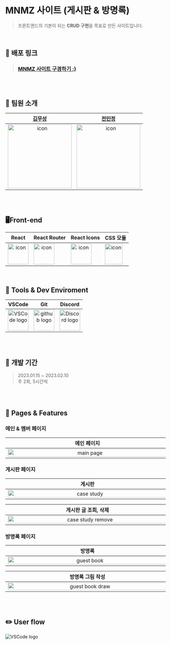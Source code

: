 # MNMZ 사이트 (게시판 & 방명록)

> 프론트엔드의 기본이 되는 **CRUD 구현**을 목표로 만든 사이트입니다.

<br>

## 🔎 배포 링크

> ### [MNMZ 사이트 구경하기 :)](https://lapmu.github.io/toy_board/)

<br>
<br>

## 💼 팀원 소개

|                                                                                                                                                                                                                                                                                                                                                                                                                                                                                                                                                                                                                                                                                                                                                                                                                                                                                                                                                                         [김무성](https://github.com/lapmu)                                                                                                                                                                                                                                                                                                                                                                                                                                                                                                                                                                                                                                                                                                                                                                                                                                                                                                                                                                         |                                                                                                                                                                                                                                                                                                                                                                                                                                                                                                                                                                                                                                                                                                                                                                                                                                                                                                                                                                        [전민정](https://github.com/dding-v)                                                                                                                                                                                                                                                                                                                                                                                                                                                                                                                                                                                                                                                                                                                                                                                                                                                                                                                                                                        |
| :--------------------------------------------------------------------------------------------------------------------------------------------------------------------------------------------------------------------------------------------------------------------------------------------------------------------------------------------------------------------------------------------------------------------------------------------------------------------------------------------------------------------------------------------------------------------------------------------------------------------------------------------------------------------------------------------------------------------------------------------------------------------------------------------------------------------------------------------------------------------------------------------------------------------------------------------------------------------------------------------------------------------------------------------------------------------------------------------------------------------------------------------------------------------------------------------------------------------------------------------------------------------------------------------------------------------------------------------------------------------------------------------------------------------------------------------------------------------------------------------------------------------------------------------------------------------------------------------------------------------------------------------------------------------------------------------------------------------------------------------------------------------------------------------------------------------------------------------------------------------------------------------------------------------------------------------------------------------------------: | :--------------------------------------------------------------------------------------------------------------------------------------------------------------------------------------------------------------------------------------------------------------------------------------------------------------------------------------------------------------------------------------------------------------------------------------------------------------------------------------------------------------------------------------------------------------------------------------------------------------------------------------------------------------------------------------------------------------------------------------------------------------------------------------------------------------------------------------------------------------------------------------------------------------------------------------------------------------------------------------------------------------------------------------------------------------------------------------------------------------------------------------------------------------------------------------------------------------------------------------------------------------------------------------------------------------------------------------------------------------------------------------------------------------------------------------------------------------------------------------------------------------------------------------------------------------------------------------------------------------------------------------------------------------------------------------------------------------------------------------------------------------------------------------------------------------------------------------------------------------------------------------------------------------------------------------------------------------------------------: |
| <div style="display: flex; align-items: flex-start;"><img src="https://lh3.googleusercontent.com/fife/AMPSemfd8kRPd5JtESckzxdwKg0Dd2a4reC0V7uPcB-DrdgP7kzgApAC9ceo4RgtszRTgcH_oRQrnJrq79Cb6HFR3mM9EnuXaKIkMNRoNVy6DHdCR84aWXMZBryQdRdIrk_c0VW7Z9oqfX5vK4qHrm0UwS2F9l0ilY5W8DE0018lMcmV9JouFGxFlUA_PGRMuohIFlyIVEx0RSZb9pbnYdaRo4BjqajNYIAo9RGkA9nJ2jgcpy40YW9JhrVvtaO2CpK5VK0V61mD6inc2tKQTTnSSP-o_QRkr1ZPf-b0VzJeWUAqqkPbC8k64N5BtcmT0sXIUr7iMi-szeus5aGbS-eJQBvXB1gyDk4_eRUtx-LGS923S5TvHBwtWynNEVJnvPQ5wpbs4ug1pQxF9-J1RTPdWUHJOuW1fid_0vHFenieGeb7TfjKHKqrG0BIvrnNGk0yWFJjH2T4disnFJ_t7STeKl0A0QQhBuUZLYM1JfGDpPKCHEdhOqDjRLBH3hQzyzV6jjKkpQJ2NxAA3qoRQ-MGe2o4VN6up31mm-jKBkna9QdL_WYV7UMByHhLibeGp2MKwyzXDUk4_N_rkbGrLHNtBoo5wHX0urZPQNx6M1rMaFyV3AxazJP5mObSWx5YlJBjjSGoDaILraKOGpxLH3h9fXhygoFJvU_q1F3IWbPiyqJhnIlzqN56NaBTEHtOty1ciwL95ncF-Pb1P6G_hruFN_Ts2Js_XiA-as2d3WSB3kmXr4aARb7hOGStUD46MS58EDWyp48OXftNU4mBYBi44AoEapV3bc3DUhp-4bEsrYlnmOHb8sGF8TCn3_l38MmbNHriuV5zAB_yPsvr4Ymo2IhCKD4u7dwaGJnZP79Al2AqhpYol4RTdP03tkHFOc4uNbiw6_CSnpsDQXBl3w3IBBqttHvrl9htvIWEqTko4gkenSx-1Me-BTHcvn10BGDeKHc0uHrjIQ5FvcXrfuKu7D9x90zpxOHDhtH9pWUPZvEGv0NAwa7KicUw2KpqFtrUMN2es__QatK-b9D_1_nl3z7hAjjNGyZa1c3pUBkSdxBs8WhNHmRCSLsPnAVDUCbKlsSR1QiWX59a2DX7HVCfpAeqyghZ58dHAEK84ZJNtu2SrpfmbfdBdo3TGDQhy1MSPKYZ5-lFvC4c558dhgQLRBxm6EKzDjpMGbNmnqFmLOUzkELId_ydWmb_jiaVc600KIt9XSbxIrwLxhuJYZwocwk77rQ8HOga_D0nMfM-Fx7Fk4u3QBT0_Xvo2hG8FME2rgbB3x_5cbJniJirifjgGweTFfhvQlWX2Ez0lZMi7iP-DKr_6ckkL5GbysJB-b7aUzZ05cB9KW3cufKEwnMxByiGwUvMjsLw1V6n1R_aiugLeIMGVJfB3IX-9scdL1qMIWcnwgJfslhnYS6Ute6WxpdMfD65yhwLVJgkvdSNb3ozYiG5aZxLalfhUZh7EwupFEqyrBoBWaXQjMsKjrBVS03gOvCeqI34JNagagyf5sOA5N1vqSu3KeH9O3Qo5xCkHw2CDp_v1nFRd4trTgg7PoAZg-pc9YML-eMw-R7R-24SppqDNntC9LfURs9lNFG17KpfIqbVQmjEohjUHVe3TQjLkIzc6X4USrB51LHvsEWBm77cF9d2679LXMxnVJDvYObIh15Aknyp6fN45H70PFrlgHaoEnp2RXJgE80EakX9VJR9KfUj8-hLnikrI8HWQ-glgq5nyqbvIA=w2405-h1320" alt="icon" width="200" height="200" /></div> | <div style="display: flex; align-items: flex-start;"><img src="https://lh3.googleusercontent.com/fife/AMPSemd3MThSQawS1Hw4CTJWYiIumFnMqiJgnLNUVe-gSZkmiD1qIfJ4pksMKROJHsWOf9lKrmOEXGO906Y1faF83l8Fi16PQ98Sj5YyfLK5FZMqr6YIcYwJdTXKQyhWtiN6sr8J1lUqvQgXQsXAggwYKzu3IR4R5p5oe3pi9R58gKM86ZL5BG6TaVdWZLiMOX9skaa5ITET7ys8iwRdgbGhqAQHfkpzIyHqkBVbAEAYDvtf7kUtw1PoGTZONMYxfAu6RzCeEGHXC6Iv9kbauQfmG1xqJ0IKV2VKI9QXkg1ToMji-Ub4-0UIgeCUrs-G4b6cRRe7WvAyMnfmBnHuiabFMusE9bLrZtUIvankGIq09ZPWq7uIkLZ9gEmQyoBkmDQ8KC4crVkKMATobFJBq4Zp8PuuIV9U9Zh2WY-qYdkf1786hkNMNEixQm-FLnosVCm529jNR7m8v0ulJvizivRb0XFaouQop3jnGWyD2N_bsoKQdEMHTiohAdtuOlChpJo1azZwH5_DwQBmPUxBJy8giuZX_UsbycNWKpdLBMUi6oLqj2kL-AIk3CO6uEEjl-HG2NWbR0gsBfCPaE8-ML5-_h1G-8QutvaiC46KvWjojZJAFDJDIUEehiHP2ji_7RYv7U550Q1GUa2ZNbMpmpyWrIO6OItFnY3RPc-l5owd3UY_JgpLHBhpkrXsDcdJTciHDsYb2xlsGtZjlfeDGWR17EHqKYJwCL_Pp7k7chWWQ_7uOab3lr_c87jXe9EUJchc2_8HeDEwo3MnmJNpVLJTYz3ZzC0GAuvH1rpzo8_wdyKAiKAcYY3OnoKv2GXsACzlTQz7JLoKqU-bhtpAV7cYel-kgYOuegx1eJtKJ3e__FWUuEEYdPyaC-25HNZy9x7g5Qgq_sRZHZSF2RSGPcpm97cL7Vj0J-WonpcX7PTswgIYt1KguKfgx9oSbuTBWRSv_pLvHwYnfGFm6vCVN7i07XY_4Jx0uptmyHvqmcxHvrN7ZKl1u_9YcTZEgC7fe8daxxFxTR7rtT_CU3Q3m-GuJRHKOO7RPMQRnWbd4HU8kOfII1bYGlqB7xETUtJ6enqcZWb8Hk_PbNIkmr-C-Cjkr_z0NB1XPBtChkg3YoB6EOxTF9kptfl4gwGqwoawDZErmFS2aTpAxrZ6beDC3lFu4b_yZXgtlulyT249vQI7yWElnUwY-GoynP8WBWvxgKIJvP9a_shAp_c0FQIO4GfHKGeyxBiRJKxFJJYbm2MEGbH0qlkz_23mS09oQze3m4ecd8nHYp07vOWKOAKhoXXpRnXLsEKLOgT6EF_D0JjrlqX7TOjaDRZnHjAPFRFCITLPDOXpClotJseYHMXIoRg7yUv4yOaN62W0BisuEA41RPTsvHI906EdeAoi9TJU_09xkJU9B_bMDqQ_CytCzTuuTz8bf3mn6QQWDx2NkcsXFdzSu1k9G6XOK_fBRjYCrcNqKbSyyhg1KNsU1XAYmAsV6-3A_O8jNhpy0Npbx-XG2869mbM7KHZ2K16qIHd6263B1SUdAzEq4GuymudGilCvc1Bs1ixnwXgDnUBx-Tr4C82lb6mbKrZ6QyFvYyhXew2x-v8KghEh7spz31862jPr81rwRFrAh1XaYewsVoVY3nMxttFetcKhZ_VgOBsZNBFcPLvo6yvusAzjfMP0KOAYbhNNQdcMhHgEXqMdWIiN70FWPSG9WdMkUDmUkSoojeAmZkqgZ99zwcgT9Q=w1985-h1320" alt="icon" width="200" height="200" /></div> |

<br>
<br>

## 🖥Front-end

|                                                                              React                                                                               |                                                                                                                                         React Router                                                                                                                                          |                                                                                                                                                                   React Icons                                                                                                                                                                   |                                                                                                     CSS 모듈                                                                                                      |
| :--------------------------------------------------------------------------------------------------------------------------------------------------------------: | :-------------------------------------------------------------------------------------------------------------------------------------------------------------------------------------------------------------------------------------------------------------------------------------------: | :---------------------------------------------------------------------------------------------------------------------------------------------------------------------------------------------------------------------------------------------------------------------------------------------------------------------------------------------: | :---------------------------------------------------------------------------------------------------------------------------------------------------------------------------------------------------------------: |
| <div style="display: flex; align-items: flex-start;"><img src="https://techstack-generator.vercel.app/react-icon.svg" alt="icon" width="65" height="65" /></div> | <div style="display: flex; align-items: flex-start;"><img src="https://camo.githubusercontent.com/e8906557a588be2b18a5b24ac7b9bd8353612f4da9f3766251b1c49223e3c629/68747470733a2f2f63646e2e73696d706c6569636f6e732e6f72672f7265616374726f75746572" alt="icon" width="65" height="65" /></div> | <div style="display: flex; align-items: flex-start;"><img src="https://camo.githubusercontent.com/48d099290b4cb2d7937bcd96e8497cf1845b54a810a6432c70cf944b60b40c77/68747470733a2f2f7261776769742e636f6d2f676f72616e67616a69632f72656163742d69636f6e732f6d61737465722f72656163742d69636f6e732e737667" alt="icon" width="65" height="65" /></div> | <div style="display: flex; align-items: flex-start;"><img src="https://user-images.githubusercontent.com/111227745/210204643-4c3d065c-59ec-481d-ac13-cea795730835.png" alt="icon" width="55" height="65" /></div> |

<br>

## 🔧 Tools & Dev Enviroment

|                                                                                           VSCode                                                                                           |                                                     Git                                                     |                                                                                     Discord                                                                                        |
| :----------------------------------------------------------------------------------------------------------------------------------------------------------------------------------------: | :---------------------------------------------------------------------------------------------------------: | :----------------------------------------------------------------------------------------------------------------------------------------------------------------------------------: |
| <img alt="VSCode logo" src="https://upload.wikimedia.org/wikipedia/commons/thumb/9/9a/Visual_Studio_Code_1.35_icon.svg/512px-Visual_Studio_Code_1.35_icon.svg.png" width="65" height="65"> | <img alt="github logo" src="https://techstack-generator.vercel.app/github-icon.svg" width="65" height="65"> | <img alt="Discord logo" src="https://assets-global.website-files.com/6257adef93867e50d84d30e2/62595384e89d1d54d704ece7_3437c10597c1526c3dbd98c737c2bcae.svg" height="65" width="65"> |

<br>
<br>

## 📅 개발 기간

> 2023.01.15 ~ 2023.02.10  
> 주 2회, 5시간씩

<br>
<br>

## 🌟 Pages & Features

### 메인 & 멤버 페이지

| **메인 페이지** | **멤버 소개** |
| :-------------: | :-----------: |
| <img alt="main page" src="https://lh3.googleusercontent.com/fife/AMPSemcjsM0iFUu0spo15k6wFB12xry11Nyli87NrQn45RFD2faodAs1kzAv9EH0e5MpdCLrJjRSFkYDvHH4LRk55jRV-xqnC8rkMxUDyiKW3cJ8JEL-pSqQ9IhYcqPRR_nMIOSZekGmUPiJO8MazlXS7KJNb862reD0EZZ_pSg5nkFn8YwYRsBXz7Ky7uQQTR_jh8TeeGw4X0KXoFlP3lv-vScVNQBcNLwZT6Ix9GKwyswjWqijoxvd29v0HcW1Zzq_i4MaZ5fc97AZAI14pjpSmPisKrk-8Ql10fZc6ie1N3Bk9FZJgfoCpNsNTHU6lT1D76UZZ9odwPgvGBbx3iG_ynjZ4BcoRbWNHznqQjE1Gy2c0VgmanH2ZpatC0PaIHQVMcTTG7ub_TzeMuBfpPon_nYFKl3mlEdNGeY4yILMFs1NyP81-kKPGJeLVaIT_jvhhZsskoIn-TUHO7luxQVCTC2PyYuNjbKn4kz1Y6b_wGj-rkSQMeky1YaUULJkrx9zMHtEuJBzrEQva9n0JrJu4vn2EetFh5hV9nb3l0eGvIqtom2irCAjBactA0DEXNk0PABG5MAnZO8VnE2KNCv-epsc-N0rR7B7Hkpt8usczgCrY1G93qrB3IBKDvc5dOi6XcNfFIL85pYudj3JbdWpbLGhT2d7zss9FaPy_vi6bNXqENqtB13fxJuDLfjYjTFsypi7q2qmPYr6mW9NtTo_kJ0PhEy2EpGvT9XHZFOuTtJmfowmNSGCDZrfrQYHjI1XvHUTTS5t08p9Rnn9pI6OI9jhDWQk_Lt-ChKoQApEx8Eq18Jc3isy6ZaGsnvBaKdFU4OkwgYEU4YIuAkgVvawrb52Qz-7_Qzd1umJPu8yeHXWnRaNqscoLqvon-ARMenq9MhrAMM9xqvklNuuFeQuUh4s9cpHLFRzrU30vDz1HcSTQ1DZaLVyTnyXtiHb6MeY2wlcKyxMlVxTmq-_60j5KSg6anU3Qv7jiV6Y3MdmDcDgKEhQQQPx_2BjmTfuVJax1PrqzmB22bKK-qAej1v-h1IR0PW_1ic_iWSHZrbPQH5Cp-B1NGPbllgjUQNHhk4sFZcuDV4SBBwpf_cpSNYnGa6y7sLDvZW8U6wP29VgzrzYXfaZfquqORjtyY-TfQyfrHcbomIiCQDIY_cKwXkEnvhXZWhTBrqYPuUJzsgJdE3fZfe_PazF1LTVz0N7AeUfMElcOpHIT8pthKPjM_wXRKolE_4j2lSSTr2tciPPzdnOG5E4aQpV_wWnLMOPoscA4z0yRgCA7qQv52fSO6Cls3KaJ3GloURKkNHE5fdWiUwPOp1zDZx2lO__XZDxhpLkBdvMkKNRCxAeeGCOtDvAR3o1ctJ_iGTA0qEpUwIfNpeVXdw-0qjjerLCOJDWK2vKgYeEYBBUFc6ikEdI7X6A9ELYD_TzIqRVv99Ai1sVu0mo9rfSzchkWTyNKoL_33myd84LV-yx-ETsqZ0tksbKiMcujIvBlQ4pIjvSp-g6Iid5BvSN26Cj3dRAy-eupXE7Ao-E7KHohN0ABePkQT8mX0UGjwJiGXN34Vz_azsvDgalIJG5-JMrF4K5RXhBeo8z=w1920-h1856" width="500" height="100%"> | <img alt="member page" src="https://lh3.googleusercontent.com/fife/AMPSemfCM0cze4OXnFzsOmbqhFIT6dPR8fnJ78CsFDJqseHfojlLslS0FW2SP6uxx6nfaFZau_ugusWWxoK2PdKcvhJWQk_0sM3m_JOdgdKbdmhrScv2jKIZGXWYU0NI1kBDJVE9MzCSIIg0qj_Lvbjp4L8HYgHROeizKXSsxjs2qll8zcLtyrQNVb8vF57iLHisDqxaaBSEpt9nB1VIV2lgfKGh6zsW9RpV1UizEGhZMho8cd1cAH8CAbG_PRPYK9EygTrXZW7cCS6cGEUXm47JiU4qKzc6jW2yjrNKz-INL4SN85cmlmzSkv4slgd4DpfSKeUe0_eciC1Fyr5hU1fXrbS6nVYkIsuqR4EMRSAZO5Y1SwU2Ph0qZIrl_9WeHUI3PaDcTyZQrF-SPUmAfFfGSuwzbvoU9fgVRZ_4Wm_0D2dA8wHwE0G64gWW5fnuqTJshPk0MXrYOS4a5aAAt9_tNmL5dwHrkHfGx02B1bWwvAq9trWxJtsUeq67lDVMlnM1J4ahpuQDDeif5eVWKPu05nbOETCfqNH_TyuC8daLU6pT0nbkoeWGt64EDNQszGpzJbIWVXeUXb9iPz-Ijl5wemhcaLjdqZtj00bpx6OkeQx0fhOuFIoZzdJD-qS26YGi9aVwMItv6FDFo4rGryjYUpeL2Hp5o5Lc9E6wrmEdxFUxN6QAkv6svBerT7TZDMCvMIaYlW02hMq_c-YKFT0Grv47ArLw9sf3GZwf8AECNY7OuKQsnCPYx4-He6J4VpD95_KVSo1d50lCK4oUV_J8_xrIKV7UMLcBsgEOgPX_3D3_KgW4_IApCvH4tYxMN_m87aZSFZ2u8V6lwr5GM2kLdN-rmRA9InkkoC6X0YNelIDOaoVm4aO4G-KONRr6JcB2L06Byc15gXME6S3TGTLHlc07ZvElog4QlPRgdg0tWjWvzUQF7-pDpOyQ7bCXo5xBJud9bvmAgnXbtUmdYDq3495XOVNJ5qS3oysg8l2nNLdxMzt4LfT2M-4hXAzE3CflNbDn7xaUgctsoPYGQjbixDa-AFKhTHCTToWusgAm4CaQ4KDbBEYY0uXEcdD5lJR7QEUycekC4NuaDD-ncNJMcqvqPeI8TrRDyterDUEfFegJeQNxWNY0bHblnDGtrgHQeheHpSyNRwglpZVqZDPwd1JYsfZE-HRG9FFXPukm8RP1JGj2lmSV41fa9ZobSDLujdK6usToHhMYjh158S2K34Biakgb8OnJoyVkh6OmF3PVu1QMyrHEaPQStxJJKUDpCS6K4wuZzZ-o-L8QUOD8ERWhH1TwxVa57qNkSYE_GzUUMba77XLWUDblJGRX8sFvBOS3tGl8VA7Y0DVs-JfYspsNBBq2ilj2vki0n18BUyz282HuNc6MxALBvsq4Let3fjw_-R_XFYnv3lKUl9sc6PloHAkqZPHkDn5MNRNRL7LtBdwipr9f0fHHeJfrAK2pKPnzXCICbnZDR5-QZljihyDqJqBmgC397QUbBTGMbdy4vQ0Pu_P1bbd2jJTWmo3AqqSK0FMsRF382AgaOXaIpMBBwAX-gCTqGo6izg0dR1E8-17qDSHQ56ihxptgliBv=w1206-h1888" width="500" height="100%">  |

### 게시판 페이지

| **게시판** | **게시판 글 작성** |
| :--------: | :----------------: |
| <img alt="case study" src="https://lh3.googleusercontent.com/fife/AMPSemf5r9hZGWjahTPemE4g5iKu7866A6p_rbxBgZ-AHWWQ2q1w2119rM6vOOVTBZTEv-p5ywSTDS9wxR1xocyOBFQ0UcO0sfRpG3jFO1FsAFP8FO2-aTHcwTB6basqAiUIVT2fn-nvzI9iXTWkyCHushhBEQMbr-FcBoQlY0BFsBq6E7Ocn59riDAxeShHQ-Mz361Becl3yzYIrTdVTYczcIktEFpQ7LhuI1wQkyj2KdvXPCyFiYHTNUZrZbW5NeNBYfkynTHxAPP_vhOTPwTJgyEKb5dMi59lDhvINSlzJnpJFdPN98tQ3bwQhRdf_-7tDle6-B3flMlr7Udm3ohMSsgYAI1rKPRB9ex0B8zwjU9u1MHgHFSsBzh2aRXEl1NAWaZbh_bE_F2gQua2Oko4Nh-GO7HszETfel3vBGaJ5AogmCup9uDVHOY11y16dRoOEoMYAlrAGbpXQ4F4Hd_JOMluy_HP2t4V70VCGZMcDGq7ON3j4pqkx2TulEitTx1keJwt-OjM1fYPfWDdipZXb5Kwoqze4g4swBj21UQMFBA22Q-YDXEFSxpQohbYONOMyrAXFQLRBviHXaRmDtwrmgfddzYHuZj81rzo-m-iq_fWbWJHOvFg5v7p-E9xPMV3CIwrXgoOE2XLs-1LtWtYwzEa0iewa4DmEcPptuDVoeWsuD7NFWBRXWVBcoiDf-pc5QXn2MNM2_XuInEf2LtpufeUvVvy0Y_DtQ2WaRePoVoFrs3TNdRLA5hlq0QxRG4y68isi8vxUpuPuYtcUkBqqUYRAa2KzezxOcgNkMcclcjFm92AIhJLE6rQRKHDZUhtl49l98DQIdCaA8-ACVg6XiMXhMocdWJ_87uua3K8AUYKq6lf5tOqJLg67UpavWyPOK4ZbcnMNNmRPMY3lrT3TfhWTnnoJX-c-fGKRWkhFmCTU_kEg6X0XckArGYU6WLLpzGADJ7oVgJzl9TOXVKZx47dF8epCEW0zG2VDHCY2qjmwinQZNIDXINb-f8V6Vfm487ub4kGkKPdCXwZjsF0uGxiNp6vgv1byKvnsFOvJ2Fn3YGC0LgMmGHcHJcpxRMb4DRroykjw3uIWpnE416Igk3c7W0OJ3mQcjzghyRP_YiVKmw6NdCLlTrQXcHX2OeJNGdVZjVsoYdVWCIDQlQ-o1MUkhPXcReJobiq1tEmRGBQAsqd2dsqiEX9RJ4b26XII8HIymsvlMhgI7DqC3rJpvKpAs452cbqYoUIogA8jRpYhWk_bUfRz79kw2bx791_nxLD4_t_X6vBYs0pZy3TL4sFvlJrO1RQKqS0uRcpnAFwJfTkIgIk03Ao3djruSAxZvADpbHKA-XZdgzSJajDKuoOlVtyvmBjVi_uul_vD-P1sCpvu25I5qpaQCX2p1pLvRIxYzwPDT98g40bch-o_OppOcYnbLJp74_k5qddyE4i4NLftqN4qpiU6lNO0lHbAIdA4hM_ORwQLgMRGfixLf8rOpavtwhQwwAmGjNLtAP1fKQKXSbrEp54SLcoY2fg3t4eKVtE-E_R7h-lRocmBbWa-XuQ0Y0LajAisSnigvzHzCczxGuQuvyU6Bn0ygFz=w2004-h1888" width="500" height="100%"> | <img alt="case study new post" src="https://lh3.googleusercontent.com/fife/AMPSemfBZMi8GeXcxYzNSEwnbad1RUeM9kaRFsxdOZWZ_Q17z8jbUyC8Uk0MvNH8FktKVXH-Z8ukZvcJyLW2Z9qD7gQlPeIE3jEMcOhfJF45qIZUvucLnj1HINsKdv2MQJwKVOjvXZ87BBUK3AyUBAQiI9KQqivIvrfEqTR9JPCFK5O3P_lehA0WdbvEERYrf63xPVjnq4w_wThF19nN0qBKocpLvD0T2j-miMwk48xHcHa_bNS7YgL-dvx3P5v4ZFI_d4vNTbJFzEjbiYEVFPwN7Z8Zn8WcRj9MVVOKO8TsawxvoYN0kam_rVdVOkEWdWcjDWDhGAGVOjw6xbX-IP-KCRMAbeQQgQpbSgc6oSoDeHyih7IFaAwnR1thHYT0XGzV-uLhi9VtOd0VdG1_Q6Ude-H1QvIIln-v3D6C2UN5uSPzOA_ek_HkW_YUF004LZO3U2RmakK5L5xKPaa7aWytcGhXCRfegaX1SxYahMo9Fyqgay2mn_GpxWscAtuhUo8fnVMSTgIu2IQ-daeZmvns-FhqOeP8QdwW9mDoqHFjpyWSHW4EU91daHw-PUu1tUMovHrChdlvkJ0zkAra5uDN573qAP4fFEaF0bZa7da31UK3e2P2p3ANoBPwE7bC6h0b2qlMqYZyTroSxaktYG_WcsXNmZGrvpjeb4hG5w8VcO6wD5_hpN3m45Xy6TI5ufLdhQXkxuHCHWCd_n2p7SI5S8szrFexs4-iNveUd8q63ZfLYp3ssgR8soecNV3cRAV2QUTUGbwcDCnsSx3QRz4pBaXy2lhsEKPXj8sQOuRcXJU9JNl0ZtxcLjM0QJh5uxBtunljqHg60NZTre1iA6unOaAy4fcvUl41hu_aE3yf2optPjeQXv136LuHgDmgAv1etkCfEPeybnBL78BEbZmlsSiqeyxlYXeVoIOXVMERZm2zIf7S0NNlz56B-W-WT8Dl-vh65_w3DvHX0I4q2kvs5HZ_r6Ihgar8JNBBVKP1RcPXXM_F1Huj0PONegQ9l2nmzwhhBmYU5x_tlydCUOXDAHrhHDGY6ZWLnJNZ5I77NflB25Lc1z-6tmbnT0FnPyyBcWA2IBFhHdiki7Mt6AlxSxDwvx6DRHsW5KKFIYjC_MPaa_nDbX9BA-z0Skqv7Wxl14kZ05c6RcGSDOPvBpvm6k2vrnnpjvzm7jYkwt3quuJEpDKZlHTuKGkuJ_C6xatK1eMULvaaNhfWRCdX3mmsM1Qj0gS8nijll4dE1omgT_yg-b3I4c911pJV7O8S93_Z0fH8pDm14BDiPGMJbVhzA3sIDP6vWjM99QjZ9kNqJswuTs4tjqxsLRXOnxQSEQxM-Fm1_FaXrIDcnovyunJCl1m3TLcReIlVjOHmQhIv0aSpeVOVLPX1QvqI1J-t72xSjMXpYhIoJcOqgmulOhHxdG_fOs5VyejPuxZ3OTSlKR8cHD5xiadyhx961CJZb6yXdiiaWX2tQiTuajVbPFfSkHNllSKG86cuGQpy7zxXEc_iGBjhN3n5I70knIoPcaOpHVmhfQ2FOd_2IPlP30C1rDQVSLzSuuIqIag4X4w1j8hZgkYhEk6e3-xHHrOePlI_=w2004-h1888" width="500" height="100%"> |

| **게시판 글 조회, 삭제** | **게시판 글 검색** |
| :----------------------: | :----------------: |
| <img alt="case study remove" src="https://lh3.googleusercontent.com/fife/AMPSemc5vuoPdWvIIBlhoZRasrT7H8DX9Y7MV-B8i32zPJguVAeklrJX-NqWgbEZHH9OVlx0aIbNmD6ukGJ1n4Agu8uk7rMn2z4oX_Fqb3SgJmO0TJc5etClzpAiDipyjhMA79dFOW79VLQPDj452iayMSFhXon2XyjWgLyrr75Fox-ZuHlwxyt4ubDwipAeJZUPJ1xl7nH8eViL6b_Bn40ERuC2w3ag5aHJyIWo5kzGRp93wnMu7NJGyX9SglCMRIkF4uwixbWmyUv8kv3IQhNoenEIVklODTFyzPdEX_qjkeu3D67-DEiCLU10efrNE-iWwicbYfJ588d386UEsNntEPsNzxHgGBHyEbz2slE8wxLb1L1HZcsUzJCcLBS--1QgMEbB4ZjNIn8LbQHtAFiEvEVsO_38YbwzaEFCMF9ZJl9kHgAHfBxMc_QymEbHzKV9TZRlBD2ESnGzOALbvhmuSIJFgFPjuhNr3fcU9ftadM8i1lJ7l0Y1ax4XB3rYX1levgsFs__ajNiBBZ7TzgQUUziEyZv85hyujGSvvfHrZaMiKVcE37Zy-STJVz2G6Opz_u3Pvh-yTNmAS9PDGyohDOdk8YxKxlzH67N8cYc3XZZOtGMCuuLCQPsbH5z0pCwWjnmjKdoN5bMIyTUka3kWMOSzP2gPmghP3idRfAP7SsH6dRVq_krpL_bEH3Jf5oXGlKt8EVwuVT3X9LN-KlpJv6Ve-9QsEoroTcHj3hU7WRKWgxMOCoZcaMmRrUzg9J_GOApgmbT-7d1gbsSJ5LfyGQeKhdOmBHa57wx0g3OEh4kR_4bINH3vSEz9xJwCnXmkzveU1UjIKDtWCz9nnTkt0X9f5M7RFi84ASQ_bpRK2CIHGa_WauHmCyCaZYh7SCH23VNpWt6ao2xfHOSCIwLgkFuTDpAJwTy0UOoRYEyrR7H7Hgn7xo3_dZNJ5FMwj2bH328Q7GQZ04ihVK_Wcucbrqr9hM0SE-XOcM7mr8FmQ9r33hWxYVloCk7mh4lHGNtZqD5YGaNmdSDtciFAowhokdYxUkY-QVE9Lkx6_jeMdi1jaI_RFcadswlZuzhwiOcgXeQ_ZlSKCsg-E_kksxhjqroiyrwe6EVINHfTxn6AJK6te3SeSml1cqJtRFEhboMAYFyrty7j873lOWFqBwdiqg596-RKLy8s6icfFMmBmtiwRFnlK3CqdyU6p_0K2_Erb8PaRnBmemzbCaXszUpOQeWhSWHz3Sy7nNqhEg9xTz_4dHOeSY-iDacnf52vOE5v1jnZJsbedqWi9Y_3BftHC9GTbup9hWcInSEuQrGCYXWxGgnDJtiwOneTJNpiObyauJMmqTMCQ9n3G0Y5st5iO1DAvd7D2FtqebiqhfiCjlpzzSHMCx5hzI3hnhCi79GnCa3FAsAe2Q0k2ejLnY9w9rab6ta_KHTA9g05atftzdzYBU7U5KpD6c240mlKBG6MWzS8DehWQdkAlbXV3rHj1dh7S_NHwI_j_16YWF5hju_7_a5d4iXFTshu1IJndFoESFqqSdZNsaQJRq_7yWBL0_u8oBE4WgtuFAr1e6tPlTiPvxHHvgqezIJzI4rp_3Nm=w1206-h1888" width="500" height="100%">  | <img alt="case study search" src="https://lh3.googleusercontent.com/fife/AMPSemfE1oqV_XgkEYM-QNOs5CJ1iTe8SMSaBDN_Ab3e55ySeCLQileX955_CmG2SiWRFdqnH_0-mCzrTvFrozyTW3T46BwHMDeqfGdzObtmf3x0EFW04zD_dEQlJAVwbG8KE2C_-qcIEAamo1-s1VKYv1zhLo_nV52LFW96_1Qc2OLqTKl-cqdpBRhd0MbsVLTNweAP3hgokvm5sHOTJrEw-qdHuZVLraM6jRDQrngCo9_G_9xBEnGPSgdKcfJJnjrhhCk3TqQlK91eMbUjaxztzCfgNGKVvaq80mjZtkLjEJ2k4M1xZ9ry3nV6mF1z2hltM6LaXHPC2Qh_uvJq-hJriySZ0XuO0ZiXeSSFZyc72yzcUPELX3cLYu9nvqMHZR9M0EhueF-6ygMLREfB7lg3Qbx-7WXaFhNpU2AqiDEJbpfFTpYXcRTYm3z1HPvoOMdhP2G18xKNL16zTgEPiLV_xGXjMzx2n5obLv0mdGefD1ITtKPgt2RY0YLq1rtC25y2GYPM9eje-8B7eg96qlaALhDAF6O2vhNF0emgPKV-luFKgWQAKj87piBPTzIDgnsuut0JG-fQgS5kQpyq5thGUkZrWjj-QymSdE_uWzPv-s329mummOYkY3BFQao9_9MTokX94RbYaNpdfHyLqDtwH12bQybllXvWJ8l6sQEJEg433IuQZyJvovtgbAN_JZ35KyVQH7PPvh4-IOce945DqgvQxzRAVDgEhglTSz0nAQ9ZmfbptNb0c_sS7oCbDRr-aPSov6kaS0sfFgrZ0VuTVXzJRJZenZBxJ9-sEDRqqaltEGWlyMXx4xgJKYQudEdr3TZ31xCiiHLJ_q9R9GCLH1hsSL-5ZRZszWUbvNM2OLsNdExQhDdK8_35UdpQSavYoKOIrKrrKc_8_keF7I7cGIuSbg9_i4umxMGGMsSBPkNrAHT-ZOCz5vhEE5K8pU6F2ozb-_jhKV7u34-VAVyrNx1Ti49MjJP7lLY8Ax4I6dAQ9OFNsMKQeKYxUPkDheeE3ZCQXzBCXjaJT5nh_g4EIT2ZOaoKiqoh-XEeuSY0MYjpRduXw6YZTKbyl7coB81UvwpZXXjr2ns0xS8hTDUQOgT-6Io-K-Z3UgU-p_Y4BroW_NsgPqj5dLvNxkyWbyMhA_OmgO7FjEDDMD_6ZhdH_zrwd4q9qLT4RarD6-e28Zyv9NB9NMMzLGlT1Sg4RvIwGgaoBqflZKXD2qIWRs0WtomiGZ7UURNa-xD_C2_gU25opRn6TfokzPleXR0BXkJqJGiwK14nKZq3MKLIJT9WCzQD-PPTSjYkw2tKJoTDqDcCMLChcV6eBuEp1oEyV37p9E5X0sdHiHRb4wIlEdyCCfftn7VHXN-HyPbXaGISbEvhRUNzh0bK_wrJelRSfcIi9ILT8uUDeX42P8dGe5f3SXU53fv32zfNhFeFA1WWLe5yVUi5vQ5Ee2rYIZFbBqMwklwaPlHhVhsNuF1tjpYPJnr35OlPJzuH8Z7aW8kXoVkkFPuCWQhN3tRxHcJzUsOSK96mevAQetrj-0KxKaixLhiwQ3hJryCTaLAmtqqvQ_4CMgmixW1ytwwf-bECRAUG=w1206-h1888" width="500" height="100%">  |

### 방명록 페이지

| **방명록** | **방명록 글 작성** |
| :--------: | :------------------: |
| <img alt="guest book" src="https://lh3.googleusercontent.com/fife/AMPSemcVdQcDubUEFNhUg2cmeUwszPJkaOJK1fMEHn9w_H6GbbNJSXDGRZKIcE78gSzIjuWIocqr-jKRcOS7mAGBU0dkI-d6zmPVnPgXr-MiGK7xSfW5brO6plxr-GP-f3KTISsgAFDhzX3xkYoYPYH0g0PT4ds9S19Xc6eN4LNRIM0yM2QssTmCIFb2LhKTN9ovjvd8wci-3x1nm5ZEvf42DIRjlJOQfd7keN_2OXUw4TPHPEQeE25KYYmGmDa97TkzT-UXGBBm3tmCocN0OjGGI63FKYD7yU8GtaYNH66nypbB5BNC5jUyZ98rg--tCjKf3yZBoOqkJN9QQStQ_dd-W5jBxXYvBwdef4eM1SDSO3-4mmlaLTabjzCAGSW5aoHetpXdxYWG-mW8QSAJjIOcl1O4ekBqIOx3UVd9Ze1s3o11r_n42c133ShFoYK65_sm2Rqm7XxfAzl_wOwXnOyCx_1nNG8-zw-snW9GrZDNaz8b8EqccAdEaLz2_Q7RafOnL7yTPQsvFi45TsxamEkHWgP1KnD3eOGN5ozqj_Kv8_yqLt28ywgQhuEAAtNjnpjb_Y4MIGmcmkiMGtWIG_rvX_yl-g0L6QR6ALvngcFhS41seGo_hivHwCtb-xIZpiZGJfV1-PTQxxcVbGjncbl2haR2RtfcBbwOcvIBLyd331s9lPgXOXf3oIR3ZnugGwujcisqn75rLlKRtMLzMvPJ3PjC2reBU3E7S3FlmjnSNbYYsmgG60Q252rMZyu-hTmv1KcjhKpoRyuhwmexznPs9lheh-qMt7YeCoqn8AHdxtH3YhBgz6ukvWPzkxxGQn4fjvy0jpksshgRX4O5VcPIcHm9jhUOtqUrG6LaVDOmJ-5BS8QfT3mvYQ-DQ6RNe0kyEbo3dPv9LMIPMzZU05gELh9ZdzNM0sCcW9QVtq3RMc1NC1c_GSDzRqIOsDT0Pm_5cf8DLrTn9SJqcvYxnO9fumTZ9Bve2mMnbktUGWgZoanIvK_5Y94GoN-9HRqU7AtCZF3YMddtpSdEuFkWpM5P06lJtsDBLdGsoSL7G_ugHS--kaXs1lKEQOFJ-Y_GswOndtoC_iQYrmHlnBjNfJRl3_fuGdfvZqGFNBOgOj2jzkEdNzrtCE4DIpTUatYrwADJS--C-TwnxibkOnIYMMcaAOf05FOGZiiWIPHtkPnBY_bRmHtVzuuHqPvLoB2XRn7EwS5vWDK0_NskHMRMPyCnDn_1Jp988D6VZGIKW4iQ31sIgjJuXVLo9FSzRyz3N_qKVhSGj63tMblo3R4Eq0TOXZvkpVGliuyS2_VTHZSEt1ssKsmHz254Xz8tDZHC-ma92sednDCZqCsjeCbn8TDJAOLcN9arzvkeqaUukJEJnjWPOiJ1aXkzrrLUyvK-StOyFQkvFIvRshMLc5paGHWq3uE1RPsUERTRh0SdYCk5jYVgUs106Rz0uGk9a1wZbhyJ7unWcv8iRZH46_XCXilZRSzIN7FC9zc3I2KzFMBPh_KG48WljgOarbDC-wulXhV8NdxchW8QRp3FAwwcYi3NOko6SsDALn-RJKWlSScWx1-ZCQR7gntgoAVj2wjUIO_o=w1206-h1888" width="500" height="100%"> | <img alt="guest book write" src="https://lh3.googleusercontent.com/fife/AMPSemd9K538fzRRw8Cg6Yxa1l0Pl8WpEodGH2a7gyRUzpQaBzI9-rijc8O2CbK-yt6Jq92vTdILbhq6f1vo3uPtl50W6seJ3i1iVmIPIAPcfklHBHhJzCn-UYo0jvgWQ0NRL4JengoQZUPZrvuP67AEr61crDwVFT0kGOEGtpsojbjYD-wj4arM7KSl-j8K0NChWq0LjNsPhojUqTH3Zd_py0oQTAfc7u7UM-zCm8iyX3adGbP7RaWLENY8z1Zmvh3SaO8n0iIa9SlhauJdKWXRzJWlEUME9cKUy7Rv-abHKNIHoQ6GO-_050xbWh4tyMfDpvEzH-UKYWYOfg4k5rvKXMDIyEpCVI4HeUXpBXH93-pAwFlwpjVdnW9a3kYfUwx98dDVOcYUJYrzB6Q3ee1hnaijE7kjBwvHE3_FpNOJFg08Qb7i4yimK7xOqxE0aYJX7tXLmsw1i3a2w1JiRuFAIQq5VBM6UzZtv1zVBmTypTruTrTKMKdhU34xeG7Lqu_YaCG9W2Z7NApLKtOn0dV2suFsTFMcSf8nSXP294ELP7Aub6kbAblFXgzyrW-BSgdaVxCGhL7zMrOpUrGN-YxFCR7pP7jKlc3lAmXwtmJzzl8iIO-2iVyMHWeDO7Q11QCHCGT3MS-Jp2Xh5E2IG9n3nwjN5StsFWLx9qcETk24XZzcv1OQgAhVlBQKWXxatJCWrsFCwG4sbH3Moyzp4gzTVOVFFC1U9cG7aHf3LaooEMUeL-da7_CMTQ41c5xohs7PBtPWA9cE5HcfBahLaG2c_sDASB3rI0EfevCeYDsfvPILFNTF7OCOoQJuh-XscMuKY3kgIxVP_fgWB4fJpOdgMjUNSWfC2fwgMvodPSkKrAKOC5NP2RHdOkfV0qIU-aClbW_e5WvW8oaEjubp66dGk9Q-J7zjT8dKLF0PmJWLrEHg7wv9Tq4pX9MKDZai3d39354WvtvmL_7FJhA39QfO__2JdgWG_iwbNZnLlsfRTDC1TVbP7zwtuVxV9ysvRqJyh2MjBb9ayioioQzPcGh70Ud0i9aUAdr8egF6Fswm__fjUvYMSQTSuE2tYiYY90FLXaRedqQzu26OUWDhHQIaFAYRT27Dg9RCYyFxqm_gUoeVaPFml35s7eARIi1ltSNAkhL8ggOWJZZArlTEpnNmfhJQ2xaa2zzK3pAj98h_VdIZyfsyTMgNIREc2DOVN7QC5ObGUY1B-jEoY3iMk1sjYk6kp2MjqNcQdKzuEqBWbvmq2-Q4phgfI-gvvJG9wv4vx9MVuHcdNbBxT9cZRNDNiXGyN5WYPTuBdTr2L7eHr4iAB3EHYHKGFyOJ_w620alPCLfR7bQkCtCgnr3X1pAs_7vQ_9r3QGdurZEvo4-RjR9kfcdm6VlYc2Xt42JYnFRQsnVgi3xDh7O2fSadu-ClZ3Jt6zubGk1itML_tycUQ2S6T2pD-YxO2Wmyv8Qx19SmuyZ6O3yoEhJmwnoOHp_2ffR3H0-fW8M8K8u-v_2_vYps4jzodt3IzyucLvdsr9jbQxvZ2cck68ecXTQs6cG6ZpE33Xh9NWtldjKH6O2yHv9R643_3ZD6LkqnBCJdBLoz=w1206-h1888" width="500" height="100%"> |

| **방명록 그림 작성** | **방명록 조회, 삭제** |
| :----------------: | :-------------: |
| <img alt="guest book draw" src="https://lh3.googleusercontent.com/fife/AMPSemfKHpUcCs2HbvWc0FzLejTlLtQ0WIUviO4-hijqsvmCNrIEpUYT5P-lesu9vkE5w3stqXwusNIRNWpnTqozL0Rs38c_QZXxRj1KmD9ksgK2FNPHz8if1nIPhHtC1yA9xd_O_L7SCWvrYvpW245IxT5DkGNjq85DRTIvMyBQgHLYcCBCVkcTiHc3J0TfzqGPOxu3_zJKjqug7r55i7bfNwSl7XvzakXYCplxeHQMQDMswl8xuQzW8xKc-CD2RyBrokBmWUjdeqFkcHcAJ8xUPppx356m3h9pldy-3Vw9ZlzUZwB3Y_V3kbD_JMBc_GU1nJawRxkVxQXYUM8hM6k26v5IoSQn6GEKB50dZvMQ9pwVGUkntgjTrypz199S9U5oIGrYVX2Okgm1cfRXYAYRbPZrH0PAiirKE3Zx7ps5KoYi5Mts1FnVjEtoEZMJaz-i0DWYkkHyp2xesIZ6GVdPwLyNM3gsshJIi_x-qd6o3a1qzHDrZdpPlaBG8uobBix_QIpR3qLFY8csVpfEgQ8Pey2i7Dhx-4g3L-1GiuTwCQmX5MXJtrru04gcZAYESo8x_p8uKTUbLr1JVkBMGTVBXrp30PJGhHfNGUuH81No-VETcqB4xdmrtrQg8ET9NjpoY7fJyWPdhDd31cfOlghwvls7FBCKYVC-5mmIpHUP2HWu1Xrr_EQq6MJdvQF3eZCIhfzEoQAkCngJpwuwc1dXqGa5NyBONBcDi9j6Xx44SofIuUIzEb0KHbqjYhEPObSovArWuUP-zyCKg-Bm0TxEZnXpttRM2KuKLOzBjrNNxmS4-fbxYVtVZxLTahQOV8VwJevYhpcIadQWLeMMXe6dBMNk8IiVaBa47RWrUOa9KJVejDMLNIwOKkQ-7vXev9OUdHEs0LsU4ER0M5G2eBt_hd3wG3Slqf8h-El-JcL5C5RW2STFsUM64YqZ526ILxr0q3mTbZ3Ym9Tu-xLgVZSwVAB6OC1sHoQ4fSmDByclC-0zW98QC9reD70iTNHRTwSGhvVvy8C_ua9ZdUigKXb5GqO6dtq3b6BAkdHsaMcyhPxdFTCUuX6Se01INx61rMT-5euOcgFv8w8hGE-bWfMinbFcpGr_hdyfRxIVytuDVdPUoKsTOAiX_Dzp82S6huhAXTeyuwobulwjmqsLe8iGFWKkRBahMmP9FgSd0tHCd5rmFZOAvjbQqPyWlSlU9bjBmvTtxSlR8YlxDEULSRz89tKgUId_lbzAhdunNqZ3HuUiwC1tFTw29wpSCrHo7x110yIJivQoQfAJRGQSo0u05mSf5o9XdVuQHq37jGaMIZ2mNbTPd4hC71Fh2qV8c1i1E8oPimbklPd6Nh_Q8wWUcCeYiHkvJspo7iVkvRtAd8bD7IUTo06-LA-v5nVTDflZ08HEl9qL3w4u4kCsMzP3ZZoU-l_VMRUqJtdflI_2uOHMTROsQ9uKim9-6CuJ002H20qennEUJD7ayPCylMLUG53yhMV6eXU17btAnwD4XGy-ZovOOso3jwTU_HfblqOrkQp5W19C-xFiZckQOvq3x0sN1BAvuRvbX73iY5xOUZT69NaF_pfoUvh2QAxRgrl6=w1206-h1888" width="500" height="100%"> | <img alt="guest book remove" src="https://lh3.googleusercontent.com/fife/AMPSemcyRxJRudJj-r6Wwi-sBCSp-DGijUYOkFGcgiu3o_d1XqXJhHfNMId35MQUDWgfHpH-qVPgOJObSfhavb0v9k-XjGXUDZ8dsoE_9IfZ8MBc2xFlnezO9WJdJMe7niZF0933zapfFD-HLvaFmI5tfGAsHJxErDYUPJ0yjeXUbOoUvoNVVgJejRKBSfcSJBX0IEt54Hjvk0k1LwcyzgTk4OiTThdl2DZcqWT-PkIvMKq6zMMJiU-cH1pP9DpW1El9KPMVhSv0JO8bBKaejPHCrKMIaBb8Xv1qv3g8KjaRDo8yVWX3itmPPeVDlDHrZNbMA7tSdpV2jaglkCtQ4I_6X-DuHwWXyACO_25MuCfEKJVZ9rz6KJMVRbuLVpcrnBYrWbLejIShwzV0Rw4kBglR2YeDij-nuNiZTI-2B8MVqBg5E9XlKoq9V_xllFd4lHA5DjHhSlnTwlNlP09n4zSBjvznf--Sj6uiQz5SwJHukdATwWl3F9eJE5BIqVg2DKbGCk6RolcBrCEz8r-zhnoemGWg-cG5wDCcaitauVByvzcOAJ6I9Ncngh6Fik4_tkN1Si2pQ9pcAumKtp4sCgzCfV648PogdkzAjA9pXH8j5OzaJq3jZ-bTOJo-wtP0nLeFbD_4U6K4-mTDtNtFz55RYA9DqVvQm4lIYBWgiLi1h5qkvHdlks7MDA-wo0sD9ZPG1eKRyecuAkcE8Ay1d-vfEOTEZK8NNaHUMtlJt2hcagGCMd9qA406U0ieU3w7kuDw5TrUAMVSBHq3CmkicTwhjEcC-QpO3HIXzjy95V5x-0xCvKPk0o7WjhGyULHYe7NgYzh5ffr7xogb7cKXEZJtwNxGL_2dSe-qsStk29bsQG84_WlkHZqumf71PKJv6AaAHevdU_ULFVDM_kglCKplAXFAoPMowJ5f0xwG3iWeL24jIrRw0NYUAHZBrEC5rGtqQIwLL_rWep-4nkdWDJWlBhzHG5xlR3Po_vwT63E3EyvuPMLMDMA6HPzoRhco_G9nB__U25n9dePkrPbXlxYjxWh08nIVIcTmr6bVBWwTL7_FGCc68u2Lxpn9FT1MiJ-sj_LUFzzlQas184J47L7TDfKms_f4ddtKDv16cq_JkBtT-8nLc-iQ3nEdIF86vfl2uaWYS2emaE-Gxp85dnigbPHAB_7LuqzCwWCkkKOBvCIbQT8OOkAMfD3yq64_Os02vcglazcejj5_RB4c4RDSunlPK1Yta3KywsZOIPCInuhWoUaRdSlB6jE_JZjnnVVL93TIY2nTnziWsBp52R83QeNMeje_Dv8i3yqygiCX9DhAdDAk12QkQ73mJ7subhHLbZqyKtwEycZ3AByw6dNvCluS53mm53t9C2N_VqY6Gl4m7CkjklmyhW3uwHO7JsS0NuKF40rbJaAg_q_UEWKVeDLHnyhEBL1f5NFhMR0uH0Nk0YsB5rMQse-lg5ADJLPpa3QBl-1yHiK9egLNnsn5xFfE5mhb_OYHBfstHeURSaMG7Ex3Z2Lfpsl0XyeFPXTO0uhe5al9oiOMMeRT8kA_hOF2uMlipa49Z2wq4jI1HbOjqEQxdBgwmIuY0AbgTWsL=w1206-h1888" width="500" height="100%"> |

<br>
<br>

## ✏️ User flow

<img alt="VSCode logo" src="https://lh3.googleusercontent.com/fife/AMPSemdoNzJxG8hobLN3W5q2hKmqm32-iQ30jnEWWQv6Xm3HT_zZp1C3zv9OWNCzSaxvBPI1hUI_PnfH5iBBIXbkoQbRPQQqJyfr4nUD_a3uwTBViGP09FN8YDNZ0yONQvjdK-jYO3gM7SSx-pv_BsPAFla5jhyp6sacrjXTduOSeZ_3LiEstSJhNqmgbEwMH8iJSUsDmy0WVvO-kwm7qAFD8D64n6NidWap2qPdEDvm6dEtuR1qeMRGMavP-o9Jm9AD2_ozDUu79Rf420qC_-usZVNqWwMn2pG0ZG5tQ9oYdL-1kBWWeY17X3cTkJ0jp1qfqP-TaewH7pvn1yI51ra8ZTUlwvrd9FrhyoTqw-zKKfN0VO9_CttSxah_aS7Q9t95i5jiQF_9KvdTyGyOMk-5LVOsel6dHKWhEXZiX3r_TwDGThV0EFoizYpwMO5vwMr7e6NODJWXSmtx5mUKX4iz1scKwdrftmfU5KbIHYHV3DytW4iaapTerpBdyK5V2za8rEvJbd5j1TmwDeTOTDm2ypSr0G8U_8jcMEq9TL_mIkmOiF8YbXDWcvoYwE1Lh1NeMScC1iXp1S6wgxSZRZdy7qCDCDxUwgRO4_0wt4u7Z1kCXMlRKnynBEcmLo_TaqGjc2HQ15LUodMi1BKVHDspq1wr-OWc_j_rvmjyVtG6YN2yJL7hB23hIqSvUlHDyg8pqpg5_4Et0DVimNeG74gg6yWpSR8ueHiYSkuuiWki-t5K-TT5CfNuyXjvnO1t90ih_jg5aJCmDJSO8ckUgWUZUrnAR1NzU3oi8NVSH9fABPd77MvbMF-_9qoomL_AjRRpvEErLRp-UkaDy0c9CoB8AfgdXLGGgjpgTOJ751uWdA7i1i_QN668RE2eRHwML3I6Fkhl7dgVk_Jh40fUSBvpcsd_968d4EOxR8jgkxTHZB7Hh3Tkr96ixzHNFRLtNw9Is60RCUuUpdhFNBXZJP4KtMJ9BrMAM9CJzkeRHvdGpg9MzbmfyK_WOni2u-k1pPFXFTzJjeh9uoGgF0wDr8SqCMg844rc9kys1ghkFTwXbkPaDFAsya3xhaBsZcjo-IJvBzfKByG_48eqJ5nUJ0rf1FVj0FjFTfCIuHyS-7WIwEi3BFKn4-aXwOU3NclwBRa5l9d7s8iwEKUe2m7QWJLh0H6mvbArhViR7fOMVeJPUPfv1_R61Ajq5MZ1f9vXNw=w2405-h1320" >

<br>
